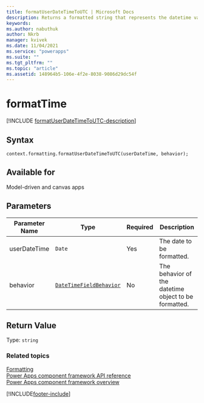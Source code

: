 ```yaml
---
title: formatUserDateTimeToUTC | Microsoft Docs
description: Returns a formatted string that represents the datetime value after being formatted.
keywords:
ms.author: nabuthuk
author: Nkrb
manager: kvivek
ms.date: 11/04/2021
ms.service: "powerapps"
ms.suite: ""
ms.tgt_pltfrm: ""
ms.topic: "article"
ms.assetid: 148964b5-106e-4f2e-8038-9086d29dc54f
---
```


# formatTime

[!INCLUDE [formatUserDateTimeToUTC-description](includes/formatUserDateTimeToUTC-description.md)]

## Syntax

`context.formatting.formatUserDateTimeToUTC(userDateTime, behavior);`

## Available for

Model-driven and canvas apps

## Parameters

| Parameter Name | Type                                                   | Required | Description                                          |
| -------------- | ------------------------------------------------------ | -------- | ---------------------------------------------------- |
| userDateTime   | `Date`                                                 | Yes      | The date to be formatted.                            |
| behavior       | [`DateTimeFieldBehavior`](../DateTimeFieldBehavior.md) | No       | The behavior of the datetime object to be formatted. |

## Return Value

Type: `string`

### Related topics

[Formatting](../formatting.md)<br/>
[Power Apps component framework API reference](../../reference/index.md)<br/>
[Power Apps component framework overview](../../overview.md)

[!INCLUDE[footer-include](../../../../includes/footer-banner.md)]
